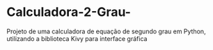 # Calculadora-2-Grau-
Projeto de uma calculadora de equação de segundo grau em Python, utilizando a biblioteca Kivy para interface gráfica

